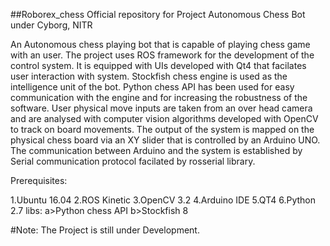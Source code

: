 ##Roborex_chess
Official repository for Project Autonomous Chess Bot under Cyborg, NITR

An Autonomous chess playing bot that is capable of playing chess game with an user. The project uses ROS framework for the development of the control system. It is equipped with UIs developed with Qt4 that facilates user interaction with system. Stockfish chess engine is used as the intelligence unit of the bot. Python chess API has been used for easy communication with the engine and for increasing the robustness of the software. User physical move inputs are taken from an over head camera and are analysed with computer vision algorithms developed with OpenCV to track on board movements. The output of the system is mapped on the physical chess board via an XY slider that is controlled by an Arduino UNO. The communication between Arduino and the system is established by Serial communication protocol facilated by rosserial library.

Prerequisites:

1.Ubuntu 16.04
2.ROS Kinetic
3.OpenCV 3.2
4.Arduino IDE
5.QT4
6.Python 2.7
	libs:
	a>Python chess API
	b>Stockfish 8

#Note:
The Project is still under Development.
